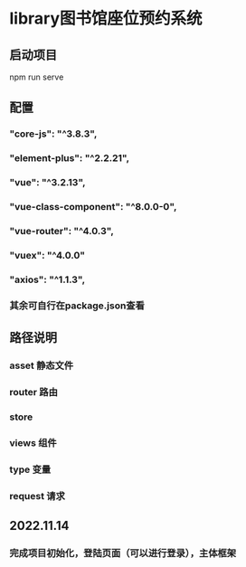 # library图书馆座位预约系统

## 启动项目
npm run serve

## 配置
### "core-js": "^3.8.3",
### "element-plus": "^2.2.21",
### "vue": "^3.2.13",
### "vue-class-component": "^8.0.0-0",
### "vue-router": "^4.0.3",
### "vuex": "^4.0.0"
### "axios": "^1.1.3",
### 其余可自行在package.json查看

## 路径说明
### asset 静态文件
### router 路由
### store
### views 组件
### type 变量
### request 请求

## 2022.11.14
### 完成项目初始化，登陆页面（可以进行登录），主体框架
